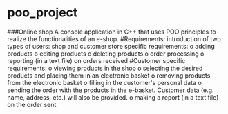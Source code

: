 # poo_project
###Online shop
A console application in C++ that uses POO principles to realize the functionalities of an e-shop.
#Requirements:
introduction of two types of users: shop and customer
store specific requirements:
o adding products
o editing products
o deleting products
o order processing
o reporting (in a text file) on orders received
#Customer specific requirements:
o viewing products in the shop
o selecting the desired products and placing them in an electronic basket
o removing products from the electronic basket
o filling in the customer's personal data
o sending the order with the products in the e-basket. Customer data (e.g. name, address, etc.) will also be provided.
o making a report (in a text file) on the order sent

